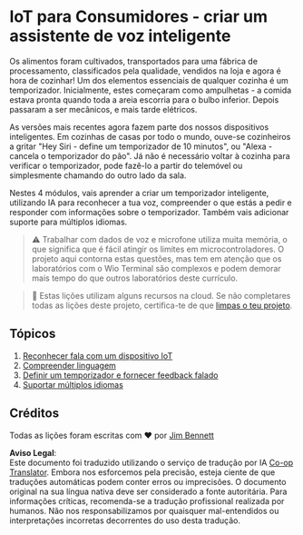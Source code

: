 <!--
CO_OP_TRANSLATOR_METADATA:
{
  "original_hash": "5de7dc1e2ddc402d415473bb795568d4",
  "translation_date": "2025-08-25T22:24:25+00:00",
  "source_file": "6-consumer/README.md",
  "language_code": "pt"
}
-->
# IoT para Consumidores - criar um assistente de voz inteligente

Os alimentos foram cultivados, transportados para uma fábrica de processamento, classificados pela qualidade, vendidos na loja e agora é hora de cozinhar! Um dos elementos essenciais de qualquer cozinha é um temporizador. Inicialmente, estes começaram como ampulhetas - a comida estava pronta quando toda a areia escorria para o bulbo inferior. Depois passaram a ser mecânicos, e mais tarde elétricos.

As versões mais recentes agora fazem parte dos nossos dispositivos inteligentes. Em cozinhas de casas por todo o mundo, ouve-se cozinheiros a gritar "Hey Siri - define um temporizador de 10 minutos", ou "Alexa - cancela o temporizador do pão". Já não é necessário voltar à cozinha para verificar o temporizador, pode fazê-lo a partir do telemóvel ou simplesmente chamando do outro lado da sala.

Nestes 4 módulos, vais aprender a criar um temporizador inteligente, utilizando IA para reconhecer a tua voz, compreender o que estás a pedir e responder com informações sobre o temporizador. Também vais adicionar suporte para múltiplos idiomas.

> ⚠️ Trabalhar com dados de voz e microfone utiliza muita memória, o que significa que é fácil atingir os limites em microcontroladores. O projeto aqui contorna estas questões, mas tem em atenção que os laboratórios com o Wio Terminal são complexos e podem demorar mais tempo do que outros laboratórios deste currículo.

> 💁 Estas lições utilizam alguns recursos na cloud. Se não completares todas as lições deste projeto, certifica-te de que [limpas o teu projeto](../clean-up.md).

## Tópicos

1. [Reconhecer fala com um dispositivo IoT](./lessons/1-speech-recognition/README.md)
1. [Compreender linguagem](./lessons/2-language-understanding/README.md)
1. [Definir um temporizador e fornecer feedback falado](./lessons/3-spoken-feedback/README.md)
1. [Suportar múltiplos idiomas](./lessons/4-multiple-language-support/README.md)

## Créditos

Todas as lições foram escritas com ♥️ por [Jim Bennett](https://GitHub.com/JimBobBennett)

**Aviso Legal**:  
Este documento foi traduzido utilizando o serviço de tradução por IA [Co-op Translator](https://github.com/Azure/co-op-translator). Embora nos esforcemos pela precisão, esteja ciente de que traduções automáticas podem conter erros ou imprecisões. O documento original na sua língua nativa deve ser considerado a fonte autoritária. Para informações críticas, recomenda-se a tradução profissional realizada por humanos. Não nos responsabilizamos por quaisquer mal-entendidos ou interpretações incorretas decorrentes do uso desta tradução.